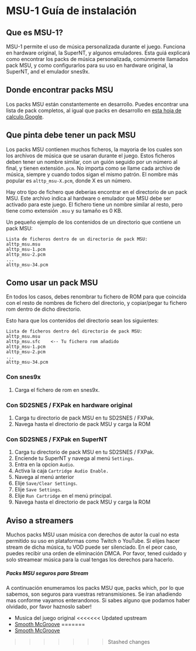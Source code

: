 # MSU-1 Guía de instalación

## Que es MSU-1?
MSU-1 permite el uso de música personalizada durante el juego. Funciona en hardware original, la SuperNT, y algunos emuladores.
Esta guiá explicará como encontrar los packs de música personalizada, comúnmente llamados pack MSU, y como configurarlos
para su uso en hardware original, la SuperNT, and el emulador snes9x.

## Donde encontrar packs MSU
Los packs MSU están constantemente en desarrollo. Puedes encontrar una lista de pack completos, al igual que packs en desarrollo en
[esta hoja de calculo Google](https://docs.google.com/spreadsheets/d/1XRkR4Xy6S24UzYkYBAOv-VYWPKZIoUKgX04RbjF128Q).

## Que pinta debe tener un pack MSU
Los packs MSU contienen muchos ficheros, la mayoria de los cuales son los archivos de música que se usaran durante el juego. Estos ficheros
deben tener un nombre similar, con un guión seguido por un número al final, y tienen extensión`.pcm`. No importa como se llame
cada archivo de música, siempre y cuando todos sigan el mismo patrón. El nombre más popular es
`alttp_msu-X.pcm`, donde X es un número.

Hay otro tipo de fichero que deberias encontrar en el directorio de un pack MSU. Este archivo indica al hardware o 
emulador que MSU debe ser activado para este juego. El fichero tiene un nombre similar al resto, pero tiene como extensión `.msu` y su tamaño es 0 KB.

Un pequeño ejemplo de los contenidos de un directorio que contiene un pack MSU:
```
Lista de ficheros dentro de un directorio de pack MSU:
alttp_msu.msu
alttp_msu-1.pcm
alttp_msu-2.pcm
...
alttp_msu-34.pcm
```

## Como usar un pack MSU
En todos los casos, debes renombrar tu fichero de ROM para que coincida con el resto de nombres de fichero del directorio, y copiar/pegar tu fichero rom
dentro de dicho directorio.

Esto hara que los contenidos del directorio sean los siguientes:
```
Lista de ficheros dentro del directorio de pack MSU:
alttp_msu.msu
alttp_msu.sfc    <-- Tu fichero rom añadido
alttp_msu-1.pcm
alttp_msu-2.pcm
...
alttp_msu-34.pcm
```

### Con snes9x
1. Carga el fichero de rom en snes9x.

### Con SD2SNES / FXPak en hardware original
1. Carga tu directorio de pack MSU en tu SD2SNES / FXPak.
2. Navega hasta el directorio de pack MSU y carga la ROM

### Con SD2SNES / FXPak en SuperNT
1. Carga tu directorio de pack MSU en tu SD2SNES / FXPak.
2. Enciende tu SuperNT y navega al menú `Settings`.
3. Entra en la opcion `Audio`.
4. Activa la caja `Cartridge Audio Enable.`
5. Navega al menú anterior
6. Elije `Save/Clear Settings`.
7. Elije `Save Settings`.
8. Elije `Run Cartridge` en el menú principal.
9. Navega hasta el directorio de pack MSU y carga la ROM

## Aviso a streamers
Muchos packs MSU usan música con derechos de autor la cual no esta permitido su uso en plataformas como Twitch o YouTube.
Si elijes hacer stream de dicha música, tu VOD puede ser silenciado. En el peor caso, puedes recibir una orden de eliminación DMCA.
Por favor, tened cuidado y solo streamear música para la cual tengas los derechos para hacerlo.

##### Packs MSU seguros para Stream
A continuación enumeramos los packs MSU que,  packs which, por lo que sabemos, son seguros para vuestras retransmisiones. Se iran añadiendo mas conforme
vayamos enterandonos. Si sabes alguno que podamos haber olvidado, por favor haznoslo saber!
- Musica del juego original
<<<<<<< Updated upstream
- [Smooth McGroove](https://drive.google.com/open?id=1JDa1jCKg5hG0Km6xNpmIgf4kDMOxVp3n)
=======
- [Smooth McGroove](https://drive.google.com/open?id=1JDa1jCKg5hG0Km6xNpmIgf4kDMOxVp3n)
>>>>>>> Stashed changes
